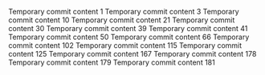 Temporary commit content 1
Temporary commit content 3
Temporary commit content 10
Temporary commit content 21
Temporary commit content 30
Temporary commit content 39
Temporary commit content 41
Temporary commit content 50
Temporary commit content 66
Temporary commit content 102
Temporary commit content 115
Temporary commit content 125
Temporary commit content 167
Temporary commit content 178
Temporary commit content 179
Temporary commit content 181
